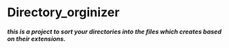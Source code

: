 # Directory_orginizer
##### this is a project to sort your directories into the files which creates based on their extensions.

